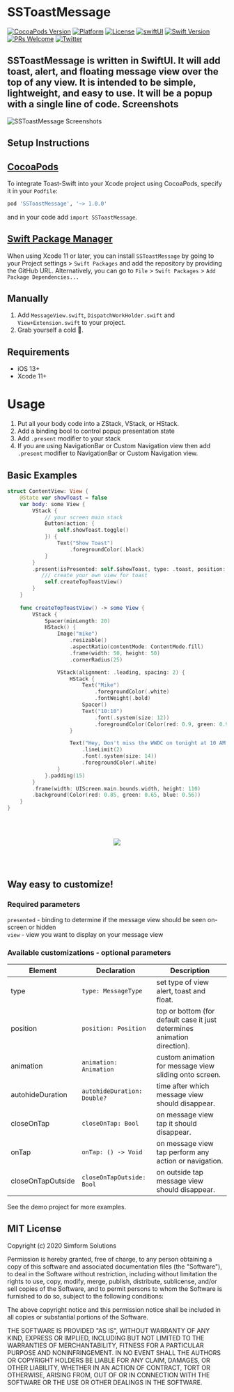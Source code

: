 SSToastMessage
=============

[![CocoaPods Version](https://img.shields.io/cocoapods/v/SSToastMessage.svg)](http://cocoadocs.org/docsets/SSToastMessage)
[![Platform](https://img.shields.io/cocoapods/p/SSToastMessage.svg?style=flat)](http://cocoapods.org/pods/SSToastMessage)
[![License](https://img.shields.io/cocoapods/l/SSToastMessage.svg?style=flat)](https://cocoapods.org/pods/SSToastMessage)
[![swiftUI](https://img.shields.io/badge/-swiftUI-blue)](https://developer.apple.com/documentation/swiftui)
[![Swift Version][swift-image]][swift-url]
[![PRs Welcome][PR-image]][PR-url]
[![Twitter](https://img.shields.io/badge/Twitter-@simform-blue.svg?style=flat)](https://twitter.com/simform)


SSToastMessage is written in SwiftUI. It will add toast, alert, and floating message view over the top of any view. It is intended to be simple, lightweight, and easy to use. It will be a popup with a single line of code.
Screenshots
---------
![SSToastMessage Screenshots](screen_shots.png)


Setup Instructions
------------------
[CocoaPods](http://cocoapods.org)
------------------
To integrate Toast-Swift into your Xcode project using CocoaPods, specify it in your `Podfile`:
```ruby
pod 'SSToastMessage', '~> 1.0.0'
```
and in your code add `import SSToastMessage`.

[Swift Package Manager](https://swift.org/package-manager/)
------------------
When using Xcode 11 or later, you can install `SSToastMessage` by going to your Project settings > `Swift Packages` and add the repository by providing the GitHub URL. Alternatively, you can go to `File` > `Swift Packages` > `Add Package Dependencies...`


## Manually

1. Add `MessageView.swift`, `DispatchWorkHolder.swift` and `View+Extension.swift` to your project.
2. Grab yourself a cold 🍺.

## Requirements
* iOS 13+
* Xcode 11+

# Usage
1. Put all your body code into a ZStack, VStack, or HStack. 
2. Add a binding bool to control popup presentation state
3. Add `.present` modifier to your stack
4. If you are using NavigationBar or Custom Navigation view then add `.present` modifier to NavigationBar or Custom Navigation view.

Basic Examples
---------
```swift
struct ContentView: View {
    @State var showToast = false
    var body: some View {
        VStack {
            // your screen main stack
            Button(action: {
                self.showToast.toggle()
            }) {
                Text("Show Toast")
                    .foregroundColor(.black)
            }
        }
        .present(isPresented: self.$showToast, type: .toast, position: .top) {
           /// create your own view for toast
            self.createTopToastView()
        }
    }
    
    func createTopToastView() -> some View {
        VStack {
            Spacer(minLength: 20)
            HStack() {
                Image("mike")
                    .resizable()
                    .aspectRatio(contentMode: ContentMode.fill)
                    .frame(width: 50, height: 50)
                    .cornerRadius(25)

                VStack(alignment: .leading, spacing: 2) {
                    HStack {
                        Text("Mike")
                            .foregroundColor(.white)
                            .fontWeight(.bold)
                        Spacer()
                        Text("10:10")
                            .font(.system(size: 12))
                            .foregroundColor(Color(red: 0.9, green: 0.9, blue: 0.9))
                    }

                    Text("Hey, Don't miss the WWDC on tonight at 10 AM PST.")
                        .lineLimit(2)
                        .font(.system(size: 14))
                        .foregroundColor(.white)
                }
            }.padding(15)
        }
        .frame(width: UIScreen.main.bounds.width, height: 110)
        .background(Color(red: 0.85, green: 0.65, blue: 0.56))
    }
}
```

<br> </br>
<p align="center">
  <img src="demo.gif" />
</p>
<br> </br>

Way easy to customize!
---------
### Required parameters 
`presented` - binding to determine if the message view should be seen on-screen or hidden     
`view` - view you want to display on your message view 

### Available customizations - optional parameters    

Element | Declaration | Description
--------|-----------|-----
type | `type: MessageType` | set type of view alert, toast and float.
position | `position: Position` |  top or bottom (for default case it just determines animation direction).
animation | `animation: Animation` | custom animation for message view sliding onto screen.
autohideDuration | `autohideDuration: Double?` |  time after which message view should disappear.
closeOnTap | `closeOnTap: Bool` | on message view tap it should disappear.
onTap | `onTap: () -> Void` | on message view tap perform any action or navigation.
closeOnTapOutside | `closeOnTapOutside: Bool` | on outside tap message view should disappear.


See the demo project for more examples.

## MIT License

Copyright (c) 2020 Simform Solutions

Permission is hereby granted, free of charge, to any person obtaining a copy
of this software and associated documentation files (the "Software"), to deal
in the Software without restriction, including without limitation the rights
to use, copy, modify, merge, publish, distribute, sublicense, and/or sell
copies of the Software, and to permit persons to whom the Software is
furnished to do so, subject to the following conditions:

The above copyright notice and this permission notice shall be included in all
copies or substantial portions of the Software.

THE SOFTWARE IS PROVIDED "AS IS", WITHOUT WARRANTY OF ANY KIND, EXPRESS OR
IMPLIED, INCLUDING BUT NOT LIMITED TO THE WARRANTIES OF MERCHANTABILITY,
FITNESS FOR A PARTICULAR PURPOSE AND NONINFRINGEMENT. IN NO EVENT SHALL THE
AUTHORS OR COPYRIGHT HOLDERS BE LIABLE FOR ANY CLAIM, DAMAGES, OR OTHER
LIABILITY, WHETHER IN AN ACTION OF CONTRACT, TORT OR OTHERWISE, ARISING FROM,
OUT OF OR IN CONNECTION WITH THE SOFTWARE OR THE USE OR OTHER DEALINGS IN THE
SOFTWARE.

[PR-image]:https://img.shields.io/badge/PRs-welcome-brightgreen.svg?style=flat
[PR-url]:http://makeapullrequest.com
[swift-image]:https://img.shields.io/badge/swift-5.0-orange.svg
[swift-url]: https://swift.org/
